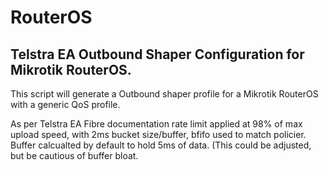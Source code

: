 # RouterOS

## Telstra EA Outbound Shaper Configuration for Mikrotik RouterOS.

This script will generate a Outbound shaper profile for a Mikrotik RouterOS with a generic QoS profile.

As per Telstra EA Fibre documentation rate limit applied at 98% of max upload speed, with 2ms bucket size/buffer, bfifo used to match policier. Buffer calcualted by default to hold 5ms of data. (This could be adjusted, but be cautious of buffer bloat.
